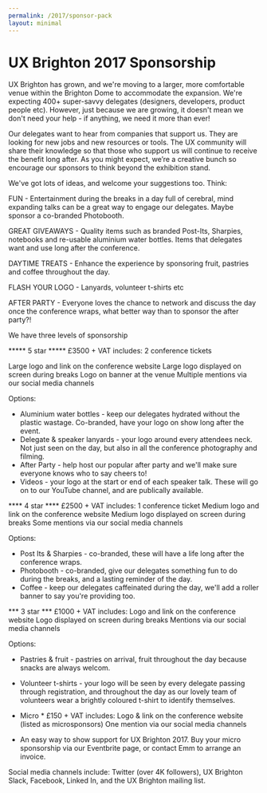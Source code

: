 ```yaml
---
permalink: /2017/sponsor-pack
layout: minimal
---
```

# UX Brighton 2017 Sponsorship

UX Brighton has grown, and we're moving to a larger, more comfortable venue within the Brighton Dome to accommodate the expansion. We're expecting 400+ super-savvy delegates (designers, developers, product people etc). However, just because we are growing, it doesn't mean we don't need your help - if anything, we need it more than ever!

Our delegates want to hear from companies that support us. They are looking for new jobs and new resources or tools. The UX community will share their knowledge so that those who support us will continue to receive the benefit long after. As you might expect, we’re a creative bunch so encourage our sponsors to think beyond the exhibition stand.

We've got lots of ideas, and welcome your suggestions too. Think:

FUN - Entertainment during the breaks in a day full of cerebral, mind expanding talks can be a great way to engage our delegates. Maybe sponsor a co-branded Photobooth.

GREAT GIVEAWAYS - Quality items such as branded Post-Its, Sharpies, notebooks and re-usable aluminium water bottles. Items that delegates want and use long after the conference.

DAYTIME TREATS - Enhance the experience by sponsoring fruit, pastries and coffee throughout the day.

FLASH YOUR LOGO - Lanyards, volunteer t-shirts etc

AFTER PARTY - Everyone loves the chance to network and discuss the day once the conference wraps, what better way than to sponsor the after party?!

We have three levels of sponsorship 

***** 5 star *****
£3500 + VAT
includes:
2 conference tickets

Large logo and link on the conference website
Large logo displayed on screen during breaks
Logo on banner at the venue
Multiple mentions via our social media channels

Options:
* Aluminium water bottles - keep our delegates hydrated without the plastic wastage. Co-branded, have your logo on show long after the event.
* Delegate & speaker lanyards - your logo around every attendees neck. Not just seen on the day, but also in all the conference photography and filming.
* After Party - help host our popular after party and we'll make sure everyone knows who to say cheers to!
* Videos - your logo at the start or end of each speaker talk. These will go on to our YouTube channel, and are publically available.

**** 4 star ****
£2500 + VAT
includes:
1 conference ticket
Medium logo and link on the conference website
Medium logo displayed on screen during breaks
Some mentions via our social media channels

Options:
* Post Its & Sharpies - co-branded, these will have a life long after the conference wraps.
* Photobooth - co-branded, give our delegates something fun to do during the breaks, and a lasting reminder of the day.
* Coffee - keep our delegates caffeinated during the day, we'll add a roller banner to say you're providing too.

*** 3 star ***
£1000 + VAT
includes:
Logo and link on the conference website
Logo displayed on screen during breaks
Mentions via our social media channels

Options:
* Pastries & fruit - pastries on arrival, fruit throughout the day because snacks are always welcom.
* Volunteer t-shirts - your logo will be seen by every delegate passing through registration, and throughout the day as our lovely team of volunteers wear a brightly coloured t-shirt to identify themselves.

* Micro *
£150 + VAT
includes:
Logo & link on the conference website (listed as microsponsors)
One mention via our social media channels

* An easy way to show support for UX Brighton 2017. Buy your micro sponsorship via our Eventbrite page, or contact Emm to arrange an invoice.

Social media channels include: Twitter (over 4K followers), UX Brighton Slack, Facebook, Linked In, and the UX Brighton mailing list.


